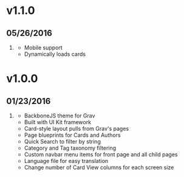 # v1.1.0
## 05/26/2016

1. [](#new)
    * Mobile support
    * Dynamically loads cards

# v1.0.0
## 01/23/2016

1. [](#new)
    * BackboneJS theme for Grav
    * Built with UI Kit framework
    * Card-style layout pulls from Grav's pages
    * Page blueprints for Cards and Authors
    * Quick Search to filter by string
    * Category and Tag taxonomy filtering
    * Custom navbar menu items for front page and all child pages
    * Language file for easy translation
    * Change number of Card View columns for each screen size

